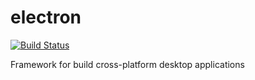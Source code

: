 # electron

[![Build Status](https://travis-ci.org/UnitedRPMs/electron.svg?branch=master)](https://travis-ci.org/UnitedRPMs/electron)

Framework for build cross-platform desktop applications
